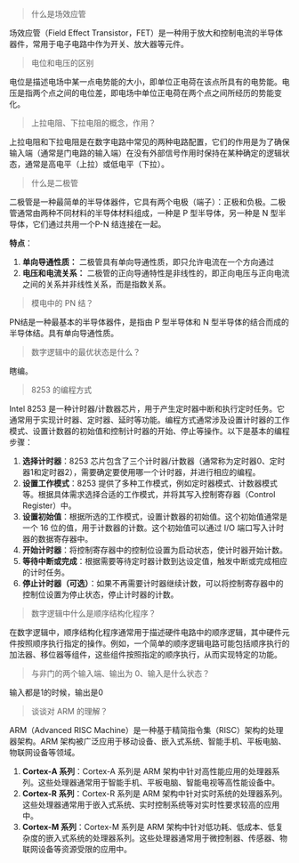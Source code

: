 > 什么是场效应管

场效应管（Field Effect Transistor，FET）是一种用于放大和控制电流的半导体器件，常用于电子电路中作为开关、放大器等元件。

> 电位和电压的区别

电位是描述电场中某一点电势能的大小，即单位正电荷在该点所具有的电势能。电压是指两个点之间的电位差，即电场中单位正电荷在两个点之间所经历的势能变化。

> 上拉电阻、下拉电阻的概念，作用？

上拉电阻和下拉电阻是在数字电路中常见的两种电路配置，它们的作用是为了确保输入端（通常是门电路的输入端）在没有外部信号作用时保持在某种确定的逻辑状态，通常是高电平（上拉）或低电平（下拉）。

> 什么是二极管

二极管是一种最简单的半导体器件，它具有两个电极（端子）：正极和负极。二极管通常由两种不同材料的半导体材料组成，一种是 P 型半导体，另一种是 N 型半导体，它们通过共用一个P-N 结连接在一起。

**特点**：

1. **单向导通性质：** 二极管具有单向导通性质，即只允许电流在一个方向通过
2. **电压和电流关系：** 二极管的正向导通特性是非线性的，即正向电压与正向电流之间的关系并非线性关系，而是指数关系。

> 模电中的 PN 结？

PN结是一种最基本的半导体器件，是指由 P 型半导体和 N 型半导体的结合而成的半导体结。具有单向导通性质。

> 数字逻辑中的最优状态是什么？

瞎编。

> 8253 的编程方式

Intel 8253 是一种计时器/计数器芯片，用于产生定时器中断和执行定时任务。它通常用于实现计时器、定时器、延时等功能。编程方式通常涉及设置计时器的工作模式、设置计数器的初始值和控制计时器的开始、停止等操作。以下是基本的编程步骤：

1. **选择计时器**：8253 芯片包含了三个计时器/计数器（通常称为定时器0、定时器1和定时器2），需要确定要使用哪一个计时器，并进行相应的编程。
2. **设置工作模式**：8253 提供了多种工作模式，例如定时器模式、计数器模式等。根据具体需求选择合适的工作模式，并将其写入控制寄存器（Control Register）中。
3. **设置初始值**：根据所选的工作模式，设置计数器的初始值。这个初始值通常是一个 16 位的值，用于计数器的计数。这个初始值可以通过 I/O 端口写入计时器的数据寄存器中。
4. **开始计时器**：将控制寄存器中的控制位设置为启动状态，使计时器开始计数。
5. **等待中断或完成**：根据需要等待定时器计数到达设定值，触发中断或完成相应的计时任务。
6. **停止计时器（可选）**：如果不再需要计时器继续计数，可以将控制寄存器中的控制位设置为停止状态，停止计时器的计数。

> 数字逻辑中什么是顺序结构化程序？

在数字逻辑中，顺序结构化程序通常用于描述硬件电路中的顺序逻辑，其中硬件元件按照顺序执行指定的操作。例如，一个简单的顺序逻辑电路可能包括顺序执行的加法器、移位器等组件，这些组件按照指定的顺序执行，从而实现特定的功能。

> 与非门的两个输入端、输出为 0、输入是什么状态？

输入都是1的时候，输出是0


> 谈谈对 ARM 的理解？

ARM（Advanced RISC Machine）是一种基于精简指令集（RISC）架构的处理器架构。ARM 架构被广泛应用于移动设备、嵌入式系统、智能手机、平板电脑、物联网设备等领域。

1. **Cortex-A 系列**：Cortex-A 系列是 ARM 架构中针对高性能应用的处理器系列。这些处理器通常用于智能手机、平板电脑、智能电视等高性能设备中。
2. **Cortex-R 系列**：Cortex-R 系列是 ARM 架构中针对实时系统的处理器系列。这些处理器通常用于嵌入式系统、实时控制系统等对实时性要求较高的应用中。
3. **Cortex-M 系列**：Cortex-M 系列是 ARM 架构中针对低功耗、低成本、低复杂度的嵌入式系统的处理器系列。这些处理器通常用于微控制器、传感器、物联网设备等资源受限的应用中。
